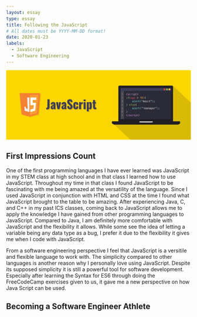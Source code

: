 ```yaml
---
layout: essay
type: essay
title: Following the JavaScript
# All dates must be YYYY-MM-DD format!
date: 2020-01-23
labels:
  - JavaScript
  - Software Engineering
---
```


<img class="ui image" src="../images/javascript.png">

## First Impressions Count

One of the first programming languages I have ever learned was JavaScript in my STEM class at high school and in that class I learned how to use JavaScript. Throughout my time in that class I found JavaScript to be fascinating with me being amazed at the versatility of the language. Since I used JavaScript in conjunction with HTML and CSS at the time I found what JavaScript brought to the table to be amazing. After experiencing Java, C, and C++ in my past ICS classes, coming back to JavaScript allows me to apply the knowledge I have gained from other programming languages to JavaScript. Compared to Java, I am definitely more comfortable with JavaScript and the flexibility it allows. While some see the idea of letting a variable being any data type as a bug, I prefer it due to the flexibility it gives me when I code with JavaScript. 

From a software engineering perspective I feel that JavaScript is a versitile and flexible language to work with. The simplicity compared to other languages is another reason why I personally love using JavaScript. Despite its supposed simplicity it is still a powerful tool for software development. Especially after learning the Syntax for ES6 through doing the FreeCodeCamp exercises given to us, it gave me a new perspective on how Java Script can be used.

## Becoming a Software Engineer Athlete


